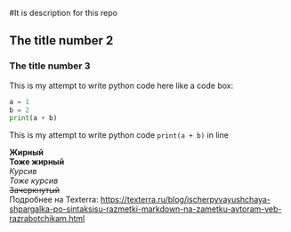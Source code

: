 #It is description for this repo

## The title number 2

### The title number 3

This is my attempt to write python code here like a code box:
```python
a = 1
b = 2
print(a + b)
```

This is my attempt to write python code `print(a + b)` in line

__Жирный__ \
**Тоже жирный** \
*Курсив* \
_Тоже курсив_ \
~~Зачеркнутый~~ \
Подробнее на Texterra: https://texterra.ru/blog/ischerpyvayushchaya-shpargalka-po-sintaksisu-razmetki-markdown-na-zametku-avtoram-veb-razrabotchikam.html

